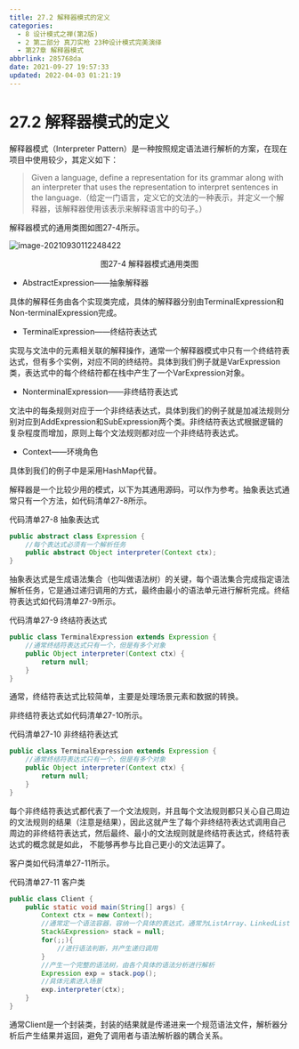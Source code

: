 ```yaml
---
title: 27.2 解释器模式的定义
categories: 
  - 8 设计模式之禅(第2版)
  - 2 第二部分 真刀实枪 23种设计模式完美演绎
  - 第27章 解释器模式
abbrlink: 285768da
date: 2021-09-27 19:57:33
updated: 2022-04-03 01:21:19
---
```

# 27.2 解释器模式的定义
解释器模式（Interpreter Pattern）是一种按照规定语法进行解析的方案，在现在项目中使用较少，其定义如下：
> Given a language, define a representation for its grammar along with an interpreter that uses the representation to interpret sentences in the language.（给定一门语言，定义它的文法的一种表示，并定义一个解释器，该解释器使用该表示来解释语言中的句子。）

解释器模式的通用类图如图27-4所示。

![image-20210930112248422](https://gitee.com/XiaoLan223/images/raw/master/Blog/Sum/20210930112248.png)

<center>图27-4 解释器模式通用类图</center>

- AbstractExpression——抽象解释器

具体的解释任务由各个实现类完成，具体的解释器分别由TerminalExpression和Non-terminalExpression完成。
- TerminalExpression——终结符表达式

实现与文法中的元素相关联的解释操作，通常一个解释器模式中只有一个终结符表达式，但有多个实例，对应不同的终结符。具体到我们例子就是VarExpression类，表达式中的每个终结符都在栈中产生了一个VarExpression对象。
- NonterminalExpression——非终结符表达式

文法中的每条规则对应于一个非终结表达式，具体到我们的例子就是加减法规则分别对应到AddExpression和SubExpression两个类。非终结符表达式根据逻辑的复杂程度而增加，原则上每个文法规则都对应一个非终结符表达式。
- Context——环境角色

具体到我们的例子中是采用HashMap代替。

解释器是一个比较少用的模式，以下为其通用源码，可以作为参考。抽象表达式通常只有一个方法，如代码清单27-8所示。

代码清单27-8 抽象表达式
```java
public abstract class Expression {
    //每个表达式必须有一个解析任务
    public abstract Object interpreter(Context ctx);
}
```
抽象表达式是生成语法集合（也叫做语法树）的关键，每个语法集合完成指定语法解析任务，它是通过递归调用的方式，最终由最小的语法单元进行解析完成。终结符表达式如代码清单27-9所示。

代码清单27-9 终结符表达式
```java
public class TerminalExpression extends Expression {
    //通常终结符表达式只有一个，但是有多个对象
    public Object interpreter(Context ctx) {
        return null;
    }
}
```
通常，终结符表达式比较简单，主要是处理场景元素和数据的转换。

非终结符表达式如代码清单27-10所示。

代码清单27-10 非终结符表达式
```java
public class TerminalExpression extends Expression {
    //通常终结符表达式只有一个，但是有多个对象
    public Object interpreter(Context ctx) {
        return null;
    }
}
```
每个非终结符表达式都代表了一个文法规则，并且每个文法规则都只关心自己周边的文法规则的结果（注意是结果），因此这就产生了每个非终结符表达式调用自己周边的非终结符表达式，然后最终、最小的文法规则就是终结符表达式，终结符表达式的概念就是如此， 不能够再参与比自己更小的文法运算了。

客户类如代码清单27-11所示。

代码清单27-11 客户类
```java
public class Client {
    public static void main(String[] args) {
        Context ctx = new Context();
        //通常定一个语法容器，容纳一个具体的表达式，通常为ListArray、LinkedList、Stack等类型
        Stack&Expression> stack = null;
        for(;;){
            //进行语法判断，并产生递归调用
        }
        //产生一个完整的语法树，由各个具体的语法分析进行解析
        Expression exp = stack.pop();
        //具体元素进入场景
        exp.interpreter(ctx);
    }
}
```
通常Client是一个封装类，封装的结果就是传递进来一个规范语法文件，解析器分析后产生结果并返回，避免了调用者与语法解析器的耦合关系。
